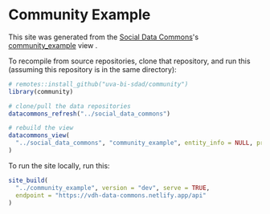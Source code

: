 # Community Example

This site was generated from the [Social Data Commons](https://github.com/uva-bi-sdad/social_data_commons)'s
[community_example](https://github.com/uva-bi-sdad/social_data_commons/blob/main/views/community_example/view.json) view
.

To recompile from source repositories, clone that repository, and run this (assuming this repository is in the same directory):

```R
# remotes::install_github("uva-bi-sdad/community")
library(community)

# clone/pull the data repositories
datacommons_refresh("../social_data_commons")

# rebuild the view
datacommons_view(
  "../social_data_commons", "community_example", entity_info = NULL, prefer_repo = TRUE
)
```

To run the site locally, run this:

```R
site_build(
  "../community_example", version = "dev", serve = TRUE,
  endpoint = "https://vdh-data-commons.netlify.app/api"
)
```
